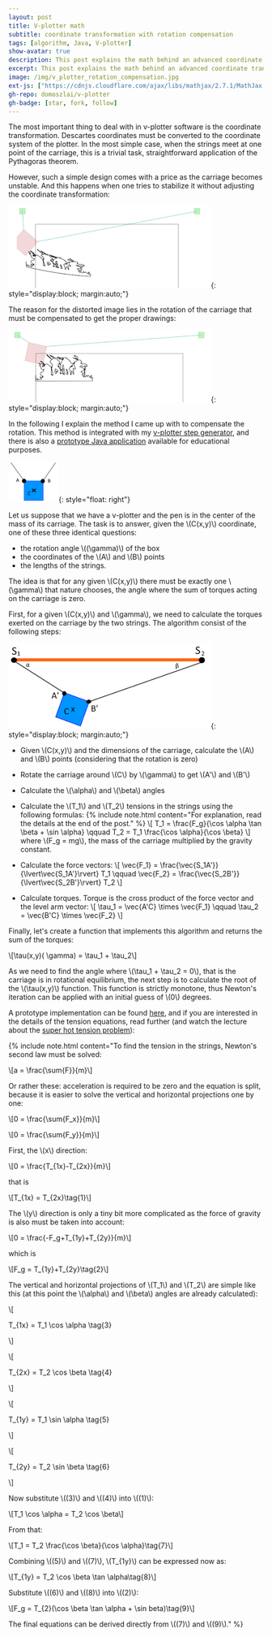 ```yaml
---
layout: post
title: V-plotter math
subtitle: coordinate transformation with rotation compensation
tags: [algorithm, Java, V-plotter]
show-avatar: true
description: This post explains the math behind an advanced coordinate transformation method / kinematics for v-plotters that also compensates the rotation of the carriage. Prototype implementation is also provided
excerpt: This post explains the math behind an advanced coordinate transformation method / kinematics for v-plotters that also compensates the rotation of the carriage. Prototype implementation is also provided
image: /img/v_plotter_rotation_compensation.jpg
ext-js: ["https://cdnjs.cloudflare.com/ajax/libs/mathjax/2.7.1/MathJax.js?config=TeX-AMS-MML_HTMLorMML"]
gh-repo: domoszlai/v-plotter
gh-badge: [star, fork, follow] 
---
```


The most important thing to deal with in v-plotter software is the coordinate transformation. Descartes coordinates must be converted to the coordinate system of the plotter. In the most simple case, when the strings meet at one point of the carriage, this is a trivial task, straightforward application of the Pythagoras theorem.

However, such a simple design comes with a price as the carriage becomes unstable. And this happens when one tries to stabilize it without adjusting the coordinate transformation:

![](/img/vplotter_no_rotation_compensation.png){: style="display:block; margin:auto;"}

The reason for the distorted image lies in the rotation of the carriage that must be compensated to get the proper drawings:

![](/img/vplotter_with_rotation_compensation.png){: style="display:block; margin:auto;"}

In the following I explain the method I came up with to compensate the rotation. This method is integrated with my [v-plotter step generator](https://github.com/domoszlai/v-plotter/tree/master/), and there is also a [prototype Java application](https://github.com/domoszlai/v-plotter/tree/master/experiment/Rotation) available for educational purposes.

![V-Plotter carriage](/img/vplotter_carriage.png){: style="float: right"}

Let us suppose that we have a v-plotter and the pen is in the center of the mass of its carriage. The task is to answer, given the \\(C(x,y)\\) coordinate, one of these three identical questions:

- the rotation angle \\((\gamma)\\) of the box
- the coordinates of the \\(A\\) and \\(B\\) points
- the lengths of the strings.

The idea is that for any given \\(C(x,y)\\) there must be exactly one \\(\gamma\\) that nature chooses, the angle where the sum of torques acting on the carriage is zero.

First, for a given \\(C(x,y)\\) and \\(\gamma\\), we need to calculate the torques exerted on the carriage by the two strings. The algorithm consist of the following steps:

![V-Plotter carriage rotation](/img/vplotter_carrriage_rotation.png){: style="display:block; margin:auto;"}

- Given \\(C(x,y)\\) and the dimensions of the carriage, calculate the \\(A\\) and \\(B\\) points (considering that the rotation is zero)

- Rotate the carriage around \\(C\\) by \\(\gamma\\) to get \\(A'\\) and \\(B'\\) 

- Calculate the \\(\alpha\\) and \\(\beta\\) angles

- Calculate the \\(T_1\\) and \\(T_2\\) tensions in the strings using the following formulas:
{% include note.html content="For explanation, read the details at the end of the post." %}
\\[
T_1 = \frac{F_g}{\cos \alpha \tan \beta + \sin \alpha}
\qquad
T_2 = T_1 \frac{\cos \alpha}{\cos \beta}
\\] 
where \\(F_g = mg\\), the mass of the carriage multiplied by the gravity constant.

- Calculate the force vectors:
\\[
\vec{F_1} = \frac{\vec{S_1A'}}{\lvert\vec{S_1A'}\rvert}  T_1
\qquad
\vec{F_2} = \frac{\vec{S_2B'}}{\lvert\vec{S_2B'}\rvert}  T_2
\\]

- Calculate torques. Torque is the cross product of the force vector and the level arm vector:
\\[
\tau_1 = \vec{A'C} \times \vec{F_1}
\qquad
\tau_2 = \vec{B'C} \times \vec{F_2}
\\]

Finally, let's create a function that implements this algorithm and returns the sum of the torques:

\\[\tau(x,y)( \gamma) = \tau_1 + \tau_2\\]

As we need to find the angle where \\(\tau_1 + \tau_2 = 0\\), that is the carriage is in rotational equilibrium, the next step is to calculate the root of the \\(\tau(x,y)\\) function. This function is strictly monotone, thus Newton's iteration can be applied with an initial guess of \\(0\\) degrees.

A prototype implementation can be found [here](https://github.com/domoszlai/v-plotter/blob/master/experiment/Rotation/src/rotation/Carriage.java), and if you are interested in the details of the tension equations, read further (and watch the lecture about the [super hot tension problem](https://www.youtube.com/watch?v=EEnzhdQJUYA&list=PLG0abqlWwtidpMbD3IeN_ODxfxQKGqh20)):

{% include note.html content="To find the tension in the strings, Newton's second law must be solved:

\\[a = \frac{\sum{F}}{m}\\]

Or rather these: acceleration is required to be zero and the equation is split, because it is easier to solve the vertical and horizontal projections one by one:

\\[0 = \frac{\sum{F_x}}{m}\\]

\\[0 = \frac{\sum{F_y}}{m}\\]

First, the \\(x\\) direction:

\\[0 = \frac{T_{1x}-T_{2x}}{m}\\]

that is

\\[T_{1x} = T_{2x}\tag{1}\\]

The \\(y\\) direction is only a tiny bit more complicated as the force of gravity is also must be taken into account:

\\[0 = \frac{-F_g+T_{1y}+T_{2y}}{m}\\]

which is

\\[F_g = T_{1y}+T_{2y}\tag{2}\\]

The vertical and horizontal projections of \\(T_1\\) and \\(T_2\\) are simple like this (at this point the \\(\alpha\\) and \\(\beta\\) angles are already calculated):

\\[

T_{1x} = T_1 \cos \alpha \tag{3}

\\]

\\[

T_{2x} = T_2 \cos \beta \tag{4}

\\]

\\[

T_{1y} = T_1 \sin \alpha \tag{5}

\\]

\\[

T_{2y} = T_2 \sin \beta \tag{6}

\\]

Now substitute \\((3)\\) and \\((4)\\) into \\((1)\\):

\\[T_1 \cos \alpha = T_2 \cos \beta\\]

From that:

\\[T_1 = T_2 \frac{\cos \beta}{\cos \alpha}\tag{7}\\]

Combining \\((5)\\) and  \\((7)\\), \\(T_{1y}\\) can be expressed now as:

\\[T_{1y} = T_2 \cos \beta \tan \alpha\tag{8}\\]

Substitute \\((6)\\) and \\((8)\\) into \\((2)\\):

\\[F_g = T_{2}(\cos \beta \tan \alpha + \sin beta)\tag{9}\\] 

The final equations can be derived directly from \\((7)\\) and \\((9)\\)." %}


